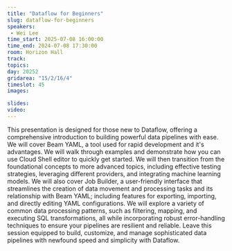 ```yaml
---
title: "Dataflow for Beginners"
slug: dataflow-for-beginners
speakers:
 - Wei Lee
time_start: 2025-07-08 16:00:00
time_end: 2024-07-08 17:30:00
room: Horizon Hall
track: 
topics: 
day: 20252
gridarea: "15/2/16/4"
timeslot: 45
images: 

slides:
video: 
---
```


This presentation is designed for those new to Dataflow, offering a comprehensive introduction to building powerful data pipelines with ease. We will cover Beam YAML, a tool used for rapid development and it's advantages. We will walk through examples and demonstrate how you can use Cloud Shell editor to quickly get started. We will then transition from the foundational concepts to more advanced topics, including effective testing strategies, leveraging different providers, and integrating machine learning models. We will also cover Job Builder, a user-friendly interface that streamlines the creation of data movement and processing tasks and its relationship with Beam YAML; including features for exporting, importing, and directly editing YAML configurations. We will explore a variety of common data processing patterns, such as filtering, mapping, and executing SQL transformations, all while incorporating robust error-handling techniques to ensure your pipelines are resilient and reliable. Leave this session equipped to build, customize, and manage sophisticated data pipelines with newfound speed and simplicity with Dataflow.